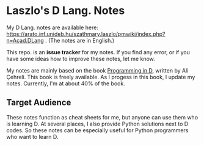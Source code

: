 # Laszlo's D Lang. Notes

My D Lang. notes are available here: https://arato.inf.unideb.hu/szathmary.laszlo/pmwiki/index.php?n=Acad.DLang . (The notes are in English.)

This repo. is an **issue tracker** for my notes. If you find any error,
or if you have some ideas how to improve these notes, let me know.

My notes are mainly based on the book [Programming in D](https://ddili.org/ders/d.en/), written by Ali Çehreli. This book
is freely available. As I progess in this book, I update
my notes. Currently, I'm at about 40% of the book.

## Target Audience

These notes function as cheat sheets for me, but anyone can use them
who is learning D. At several places, I also provide Python
solutions next to D codes. So these notes can be
especially useful for Python programmers who want to learn D.
